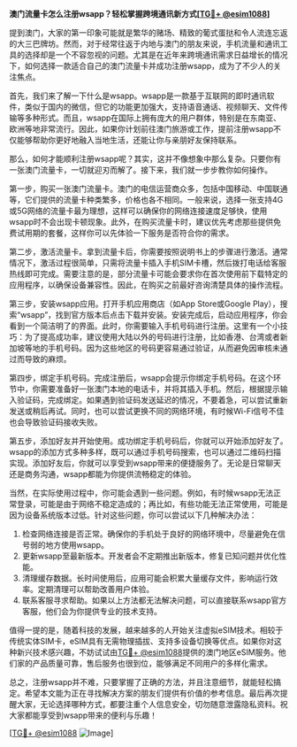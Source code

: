 **澳门流量卡怎么注册wsapp？轻松掌握跨境通讯新方式[[TG💪+ @esim1088](https://t.me/s/esim1088)]**

提到澳门，大家的第一印象可能就是繁华的赌场、精致的葡式蛋挞和令人流连忘返的大三巴牌坊。然而，对于经常往返于内地与澳门的朋友来说，手机流量和通讯工具的选择却是一个不容忽视的问题。尤其是在近年来跨境通讯需求日益增长的情况下，如何选择一款适合自己的澳门流量卡并成功注册wsapp，成为了不少人的关注焦点。

首先，我们来了解一下什么是wsapp。wsapp是一款基于互联网的即时通讯软件，类似于国内的微信，但它的功能更加强大，支持语音通话、视频聊天、文件传输等多种形式。而且，wsapp在国际上拥有庞大的用户群体，特别是在东南亚、欧洲等地非常流行。因此，如果你计划前往澳门旅游或工作，提前注册wsapp不仅能够帮助你更好地融入当地生活，还能让你与亲朋好友保持联系。

那么，如何才能顺利注册wsapp呢？其实，这并不像想象中那么复杂。只要你有一张澳门流量卡，一切就迎刃而解了。接下来，我们就一步步教你如何操作。

第一步，购买一张澳门流量卡。澳门的电信运营商众多，包括中国移动、中国联通等，它们提供的流量卡种类繁多，价格也各不相同。一般来说，选择一张支持4G或5G网络的流量卡最为理想，这样可以确保你的网络连接速度足够快，使用wsapp时不会出现卡顿现象。此外，在购买流量卡时，建议优先考虑那些提供免费试用期的套餐，这样你可以先体验一下服务是否符合你的需求。

第二步，激活流量卡。拿到流量卡后，你需要按照说明书上的步骤进行激活。通常情况下，激活过程很简单，只需将流量卡插入手机SIM卡槽，然后拨打电话给客服热线即可完成。需要注意的是，部分流量卡可能会要求你在首次使用前下载特定的应用程序，以确保设备兼容性。因此，在购买之前最好咨询清楚具体的操作流程。

第三步，安装wsapp应用。打开手机应用商店（如App Store或Google Play），搜索“wsapp”，找到官方版本后点击下载并安装。安装完成后，启动应用程序，你会看到一个简洁明了的界面。此时，你需要输入手机号码进行注册。这里有一个小技巧：为了提高成功率，建议使用大陆以外的号码进行注册，比如香港、台湾或者新加坡等地的手机号码。因为这些地区的号码更容易通过验证，从而避免因审核未通过而导致的麻烦。

第四步，绑定手机号码。完成注册后，wsapp会提示你绑定手机号码。在这个环节中，你需要准备好一张澳门本地的电话卡，并将其插入手机。然后，根据提示输入验证码，完成绑定。如果遇到验证码发送延迟的情况，不要着急，可以尝试重新发送或稍后再试。同时，也可以尝试更换不同的网络环境，有时候Wi-Fi信号不佳也会导致验证码接收失败。

第五步，添加好友并开始使用。成功绑定手机号码后，你就可以开始添加好友了。wsapp的添加方式多种多样，既可以通过手机号码搜索，也可以通过二维码扫描实现。添加好友后，你就可以享受到wsapp带来的便捷服务了。无论是日常聊天还是商务沟通，wsapp都能为你提供流畅稳定的体验。

当然，在实际使用过程中，你可能会遇到一些问题。例如，有时候wsapp无法正常登录，可能是由于网络不稳定造成的；再比如，有些功能无法正常使用，可能是因为设备系统版本过低。针对这些问题，你可以尝试以下几种解决办法：

1. 检查网络连接是否正常。确保你的手机处于良好的网络环境中，尽量避免在信号弱的地方使用wsapp。
2. 更新wsapp至最新版本。开发者会不定期推出新版本，修复已知问题并优化性能。
3. 清理缓存数据。长时间使用后，应用可能会积累大量缓存文件，影响运行效率。定期清理可以帮助改善用户体验。
4. 联系客服寻求帮助。如果以上方法都无法解决问题，可以直接联系wsapp官方客服，他们会为你提供专业的技术支持。

值得一提的是，随着科技的发展，越来越多的人开始关注虚拟eSIM技术。相较于传统实体SIM卡，eSIM具有无需物理插拔、支持多设备切换等优点。如果你对这种新兴技术感兴趣，不妨试试由[TG💪+ @esim1088](https://t.me/s/esim1088)提供的澳门地区eSIM服务。他们家的产品质量可靠，售后服务也很到位，能够满足不同用户的多样化需求。

总之，注册wsapp并不难，只要掌握了正确的方法，并且注意细节，就能轻松搞定。希望本文能为正在寻找解决方案的朋友们提供有价值的参考信息。最后再次提醒大家，无论选择哪种方式，都要注重个人信息安全，切勿随意泄露隐私资料。祝大家都能享受到wsapp带来的便利与乐趣！

[[TG💪+ @esim1088](https://t.me/s/esim1088) ![Image](https://i.postimg.cc/4NQfJmqS/Snipaste-2025-05-13-00-14-12.png)]